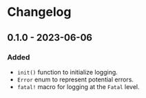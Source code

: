 # Changelog

## 0.1.0 - 2023-06-06
### Added
- `init()` function to initialize logging.
- `Error` enum to represent potential errors.
- `fatal!` macro for logging at the `Fatal` level.
